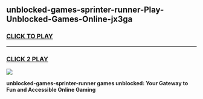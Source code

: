 
## unblocked-games-sprinter-runner-Play-Unblocked-Games-Online-jx3ga
<h3>
<a href="https://premium76.site?title=unblocked-games-sprinter-runner&ref=24A">CLICK TO PLAY</a></h3>
<hr>

<h3>
<a href="https://premium76.site?title=unblocked-games-sprinter-runner&ref=24A">CLICK 2 PLAY</a>
  
</h3>

<a href="https://premium76.site?title=unblocked-games-sprinter-runner&ref=24A"><img src="https://clearcache.store/games.png"></a>


**unblocked-games-sprinter-runner games unblocked: Your Gateway to Fun and Accessible Online Gaming**
